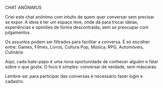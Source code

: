 CHAT ANÔNIMUS

Criei este chat anônimo com intuito de quem quer conversar sem precisar se expor. A ideia é ter um espaço leve, onde dá para trocar ideias, experiências e opiniões de forma descontraída, sem se preocupar com julgamentos.

Os assuntos podem ser filtrados para facilitar a conversa. É só escolher entre:
Games, Filmes, Livros, Cultura Pop, Música, RPG, Automóveis, Culinária

Aqui, cada bate-papo é uma nova oportunidade de conhecer alguém e falar sobre o que gosta. O foco é simples: conversar de verdade, sem máscaras.

Lembre-se: para participar das conversas é necessário fazer login e cadastro.
